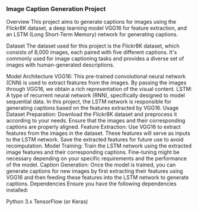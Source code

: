 
### Image Caption Generation Project
Overview
This project aims to generate captions for images using the Flickr8K dataset, a deep learning model VGG16 for feature extraction, and an LSTM (Long Short-Term Memory) network for generating captions.

Dataset
The dataset used for this project is the Flickr8K dataset, which consists of 8,000 images, each paired with five different captions. It's commonly used for image captioning tasks and provides a diverse set of images with human-generated descriptions.

Model Architecture
VGG16: This pre-trained convolutional neural network (CNN) is used to extract features from the images. By passing the images through VGG16, we obtain a rich representation of the visual content.
LSTM: A type of recurrent neural network (RNN), specifically designed to model sequential data. In this project, the LSTM network is responsible for generating captions based on the features extracted by VGG16.
Usage
Dataset Preparation: Download the Flickr8K dataset and preprocess it according to your needs. Ensure that the images and their corresponding captions are properly aligned.
Feature Extraction: Use VGG16 to extract features from the images in the dataset. These features will serve as inputs to the LSTM network. Save the extracted features for future use to avoid recomputation.
Model Training: Train the LSTM network using the extracted image features and their corresponding captions. Fine-tuning might be necessary depending on your specific requirements and the performance of the model.
Caption Generation: Once the model is trained, you can generate captions for new images by first extracting their features using VGG16 and then feeding these features into the LSTM network to generate captions.
Dependencies
Ensure you have the following dependencies installed:

Python 3.x
TensorFlow (or Keras)
